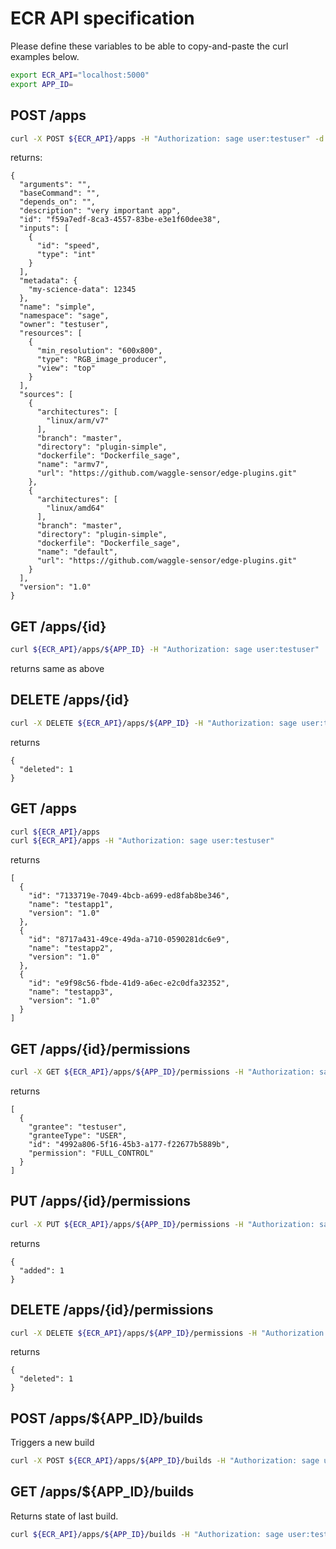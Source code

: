 # ECR API specification

Please define these variables to be able to copy-and-paste the curl examples below.

```bash
export ECR_API="localhost:5000"
export APP_ID=
```


## POST /apps
```bash
curl -X POST ${ECR_API}/apps -H "Authorization: sage user:testuser" -d '{"name":"simple","description":"very important app","version":"1.0","namespace":"sage","sources":[{"name":"default","architectures":["linux/amd64"],"url":"https://github.com/waggle-sensor/edge-plugins.git","branch":"master","directory":"plugin-simple","dockerfile":"Dockerfile_sage"},{"name":"armv7","architectures":["linux/arm/v7"],"url":"https://github.com/waggle-sensor/edge-plugins.git","branch":"master","directory":"plugin-simple","dockerfile":"Dockerfile_sage"}],"resources":[{"type":"RGB_image_producer","view":"top","min_resolution":"600x800"}],"inputs":[{"id":"speed","type":"int"}],"metadata":{"my-science-data":12345}}'
```

returns:
```json5
{
  "arguments": "", 
  "baseCommand": "", 
  "depends_on": "", 
  "description": "very important app", 
  "id": "f59a7edf-8ca3-4557-83be-e3e1f60dee38", 
  "inputs": [
    {
      "id": "speed", 
      "type": "int"
    }
  ], 
  "metadata": {
    "my-science-data": 12345
  }, 
  "name": "simple", 
  "namespace": "sage", 
  "owner": "testuser", 
  "resources": [
    {
      "min_resolution": "600x800", 
      "type": "RGB_image_producer", 
      "view": "top"
    }
  ], 
  "sources": [
    {
      "architectures": [
        "linux/arm/v7"
      ], 
      "branch": "master", 
      "directory": "plugin-simple", 
      "dockerfile": "Dockerfile_sage", 
      "name": "armv7", 
      "url": "https://github.com/waggle-sensor/edge-plugins.git"
    }, 
    {
      "architectures": [
        "linux/amd64"
      ], 
      "branch": "master", 
      "directory": "plugin-simple", 
      "dockerfile": "Dockerfile_sage", 
      "name": "default", 
      "url": "https://github.com/waggle-sensor/edge-plugins.git"
    }
  ], 
  "version": "1.0"
}
```

## GET /apps/{id}

```bash
curl ${ECR_API}/apps/${APP_ID} -H "Authorization: sage user:testuser"
```

returns same as above


## DELETE /apps/{id}

```bash
curl -X DELETE ${ECR_API}/apps/${APP_ID} -H "Authorization: sage user:testuser"
```

returns
```json5
{
  "deleted": 1
}
```

## GET /apps

```bash
curl ${ECR_API}/apps
curl ${ECR_API}/apps -H "Authorization: sage user:testuser"
```

returns
```json5
[
  {
    "id": "7133719e-7049-4bcb-a699-ed8fab8be346", 
    "name": "testapp1", 
    "version": "1.0"
  }, 
  {
    "id": "8717a431-49ce-49da-a710-0590281dc6e9", 
    "name": "testapp2", 
    "version": "1.0"
  }, 
  {
    "id": "e9f98c56-fbde-41d9-a6ec-e2c0dfa32352", 
    "name": "testapp3", 
    "version": "1.0"
  }
]
```

## GET /apps/{id}/permissions

```bash
curl -X GET ${ECR_API}/apps/${APP_ID}/permissions -H "Authorization: sage user:testuser" 
```
returns
```json5
[
  {
    "grantee": "testuser", 
    "granteeType": "USER", 
    "id": "4992a806-5f16-45b3-a177-f22677b5889b", 
    "permission": "FULL_CONTROL"
  }
]
```

## PUT /apps/{id}/permissions

```bash
curl -X PUT ${ECR_API}/apps/${APP_ID}/permissions -H "Authorization: sage user:testuser" -d '{"granteeType": "GROUP", "grantee": "AllUsers", "permission": "READ"}'
```

returns
```json5
{
  "added": 1
}
```

## DELETE /apps/{id}/permissions

```bash
curl -X DELETE ${ECR_API}/apps/${APP_ID}/permissions -H "Authorization: sage user:testuser" -d '{"granteeType": "GROUP", "grantee": "AllUsers", "permission": "READ"}'
```

returns
```json5
{
  "deleted": 1
}
```



## POST /apps/${APP_ID}/builds

Triggers a new build
```bash
curl -X POST ${ECR_API}/apps/${APP_ID}/builds -H "Authorization: sage user:testuser"
```

## GET /apps/${APP_ID}/builds

Returns state of last build.

```bash
curl ${ECR_API}/apps/${APP_ID}/builds -H "Authorization: sage user:testuser"
```


